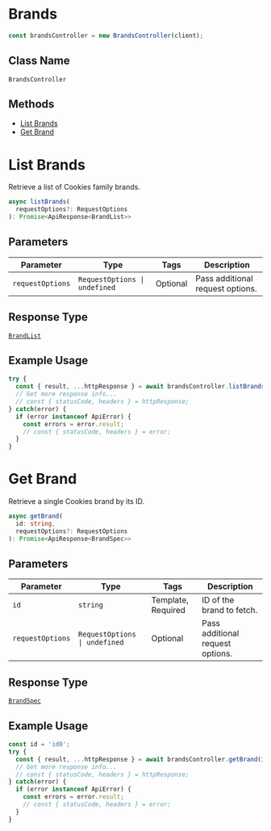 # Brands

```ts
const brandsController = new BrandsController(client);
```

## Class Name

`BrandsController`

## Methods

* [List Brands](/doc/controllers/brands.md#list-brands)
* [Get Brand](/doc/controllers/brands.md#get-brand)


# List Brands

Retrieve a list of Cookies family brands.

```ts
async listBrands(
  requestOptions?: RequestOptions
): Promise<ApiResponse<BrandList>>
```

## Parameters

| Parameter | Type | Tags | Description |
|  --- | --- | --- | --- |
| `requestOptions` | `RequestOptions \| undefined` | Optional | Pass additional request options. |

## Response Type

[`BrandList`](/doc/models/brand-list.md)

## Example Usage

```ts
try {
  const { result, ...httpResponse } = await brandsController.listBrands();
  // Get more response info...
  // const { statusCode, headers } = httpResponse;
} catch(error) {
  if (error instanceof ApiError) {
    const errors = error.result;
    // const { statusCode, headers } = error;
  }
}
```


# Get Brand

Retrieve a single Cookies brand by its ID.

```ts
async getBrand(
  id: string,
  requestOptions?: RequestOptions
): Promise<ApiResponse<BrandSpec>>
```

## Parameters

| Parameter | Type | Tags | Description |
|  --- | --- | --- | --- |
| `id` | `string` | Template, Required | ID of the brand to fetch. |
| `requestOptions` | `RequestOptions \| undefined` | Optional | Pass additional request options. |

## Response Type

[`BrandSpec`](/doc/models/brand-spec.md)

## Example Usage

```ts
const id = 'id0';
try {
  const { result, ...httpResponse } = await brandsController.getBrand(id);
  // Get more response info...
  // const { statusCode, headers } = httpResponse;
} catch(error) {
  if (error instanceof ApiError) {
    const errors = error.result;
    // const { statusCode, headers } = error;
  }
}
```

